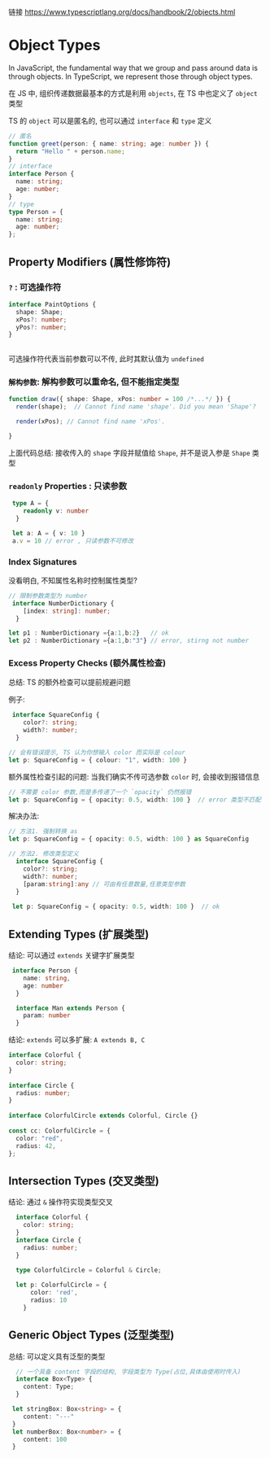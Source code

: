 链接 https://www.typescriptlang.org/docs/handbook/2/objects.html

# Object Types

In JavaScript, the fundamental way that we group and pass around data is through objects. In TypeScript, we represent those through object types.

在 JS 中, 组织传递数据最基本的方式是利用 `objects`, 在 TS 中也定义了 `object` 类型

TS 的 `object` 可以是匿名的, 也可以通过 `interface` 和 `type` 定义

```ts
// 匿名
function greet(person: { name: string; age: number }) {
  return "Hello " + person.name;
}
// interface
interface Person {
  name: string;
  age: number;
}
// type
type Person = {
  name: string;
  age: number;
};

```

## Property Modifiers (属性修饰符)

### `?` : 可选操作符

```ts
interface PaintOptions {
  shape: Shape;
  xPos?: number;
  yPos?: number;
}
 
```
可选操作符代表当前参数可以不传, 此时其默认值为 `undefined`

### `解构参数`:  解构参数可以重命名, 但不能指定类型

```ts
function draw({ shape: Shape, xPos: number = 100 /*...*/ }) {
  render(shape);  // Cannot find name 'shape'. Did you mean 'Shape'?

  render(xPos); // Cannot find name 'xPos'.

}
```
上面代码总结: 接收传入的  `shape` 字段并赋值给 `Shape`, 并不是说入参是 `Shape` 类型


### `readonly` Properties : 只读参数

```ts
 type A = {
    readonly v: number
  }

 let a: A = { v: 10 }
 a.v = 10 // error , 只读参数不可修改
```

### Index Signatures 

没看明白, 不知属性名称时控制属性类型?

```ts
// 限制参数类型为 number
 interface NumberDictionary {
    [index: string]: number;
  }

let p1 : NumberDictionary ={a:1,b:2}   // ok
let p2 : NumberDictionary ={a:1,b:"3"} // error, stirng not number
```

### Excess Property Checks (额外属性检查)

总结: TS 的额外检查可以提前规避问题

例子:
```ts
 interface SquareConfig {
    color?: string;
    width?: number;
  }

// 会有错误提示, TS 认为你想输入 color 而实际是 colour
let p: SquareConfig = { colour: "1", width: 100 }
```

额外属性检查引起的问题: 当我们确实不传可选参数 `color` 时, 会接收到报错信息

```ts
// 不需要 color 参数,而是多传递了一个 `opacity` 仍然报错 
let p: SquareConfig = { opacity: 0.5, width: 100 }  // error 类型不匹配
```

解决办法:

```ts
// 方法1. 强制转换 as
let p: SquareConfig = { opacity: 0.5, width: 100 } as SquareConfig

// 方法2. 修改类型定义
  interface SquareConfig {
    color?: string;
    width?: number;
    [param:string]:any // 可由有任意数量,任意类型参数
  }
  
 let p: SquareConfig = { opacity: 0.5, width: 100 }  // ok

```

## Extending Types (扩展类型)

结论: 可以通过 `extends` 关键字扩展类型

```ts
 interface Person {
    name: string,
    age: number
  }

  interface Man extends Person {
    param: number
  }

```

结论: `extends` 可以多扩展:  `A extends B, C`

```ts
interface Colorful {
  color: string;
}
 
interface Circle {
  radius: number;
}
 
interface ColorfulCircle extends Colorful, Circle {}
 
const cc: ColorfulCircle = {
  color: "red",
  radius: 42,
};
```

## Intersection Types (交叉类型)

结论: 通过 `&` 操作符实现类型交叉

```ts
  interface Colorful {
    color: string;
  }
  interface Circle {
    radius: number;
  }
   
  type ColorfulCircle = Colorful & Circle;

  let p: ColorfulCircle = {
      color: 'red',
      radius: 10
    }
```

## Generic Object Types (泛型类型)

总结: 可以定义具有泛型的类型

```ts
  // 一个具备 content 字段的结构, 字段类型为 Type(占位,具体由使用时传入)
  interface Box<Type> {
    content: Type;
  }

 let stringBox: Box<string> = {
    content: "---"
 }
 let numberBox: Box<number> = {
    content: 100
 }
```